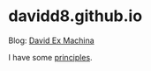 # davidd8.github.io

Blog: [David Ex Machina](https://www.davidexmachina.com)

I have some [principles](principles.md).
